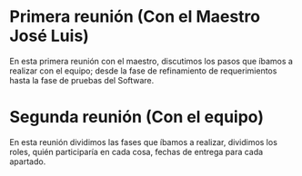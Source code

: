 # Primera reunión (Con el Maestro José Luis)
En esta primera reunión con el maestro, discutimos los pasos que íbamos a realizar con el equipo; 
desde la fase de refinamiento de requerimientos hasta la fase de pruebas del Software.
# Segunda reunión (Con el equipo)
En esta reunión dividimos las fases que íbamos a realizar, dividimos los roles, quién participaría en cada cosa, fechas de entrega para cada apartado.

